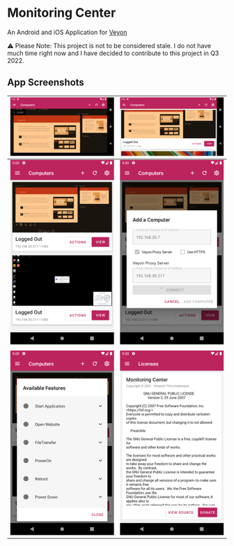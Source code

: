 # Monitoring Center
An Android and iOS Application for [Veyon](https://veyon.io)

⚠️ Please Note: This project is not to be considered stale. I do not have much time right now and I have decided to contribute to this project in Q3 2022.

## App Screenshots
|![SC03](https://github.com/candiedoperation/Monitoring-Center/blob/dedd05f04e3e8c977b62f3710d5e587c70ada75b/gh_assets/sc04.png)|![SC04](https://github.com/candiedoperation/Monitoring-Center/blob/9b5868157820825973c5158ad84d7cdffc559ab4/gh_assets/sc06.png)|
|---|---|
|![SC01](https://github.com/candiedoperation/Monitoring-Center/blob/d7bcdaa7ae1a179c3195301e5065df587fb27fca/gh_assets/sc01.png)|![SC02](https://github.com/candiedoperation/Monitoring-Center/blob/d7bcdaa7ae1a179c3195301e5065df587fb27fca/gh_assets/sc02.png)|
|||
|![SC05](https://github.com/candiedoperation/Monitoring-Center/blob/a88e8e22ba481745a8422259eca00af069b76568/gh_assets/sc05.png)|![SC06](https://github.com/candiedoperation/Monitoring-Center/blob/a88e8e22ba481745a8422259eca00af069b76568/gh_assets/sc07.png)|